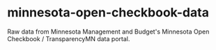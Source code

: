 minnesota-open-checkbook-data
=============================

Raw data from Minnesota Management and Budget's Minnesota Open Checkbook / TransparencyMN data portal.
